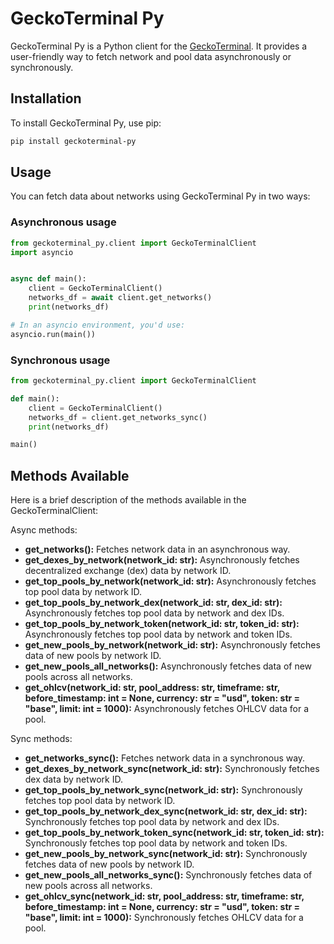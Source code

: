 # GeckoTerminal Py

GeckoTerminal Py is a Python client for the [GeckoTerminal](https://www.geckoterminal.com). It provides a user-friendly way to fetch network and pool data asynchronously or synchronously.

## Installation

To install GeckoTerminal Py, use pip:

```bash
pip install geckoterminal-py
```

## Usage

You can fetch data about networks using GeckoTerminal Py in two ways:

### Asynchronous usage


```python
from geckoterminal_py.client import GeckoTerminalClient
import asyncio


async def main():
    client = GeckoTerminalClient()
    networks_df = await client.get_networks()
    print(networks_df)

# In an asyncio environment, you'd use:
asyncio.run(main())
```

### Synchronous usage

```python
from geckoterminal_py.client import GeckoTerminalClient

def main():
    client = GeckoTerminalClient()
    networks_df = client.get_networks_sync()
    print(networks_df)

main()
```

## Methods Available

Here is a brief description of the methods available in the GeckoTerminalClient:

Async methods:
- **get_networks():** Fetches network data in an asynchronous way.
- **get_dexes_by_network(network_id: str):** Asynchronously fetches decentralized exchange (dex) data by network ID.
- **get_top_pools_by_network(network_id: str):** Asynchronously fetches top pool data by network ID.
- **get_top_pools_by_network_dex(network_id: str, dex_id: str):** Asynchronously fetches top pool data by network and dex IDs.
- **get_top_pools_by_network_token(network_id: str, token_id: str):** Asynchronously fetches top pool data by network and token IDs.
- **get_new_pools_by_network(network_id: str):** Asynchronously fetches data of new pools by network ID.
- **get_new_pools_all_networks():** Asynchronously fetches data of new pools across all networks.
- **get_ohlcv(network_id: str, pool_address: str, timeframe: str, before_timestamp: int = None, currency: str = "usd", token: str = "base", limit: int = 1000):** Asynchronously fetches OHLCV data for a pool.

Sync methods:
- **get_networks_sync():** Fetches network data in a synchronous way.
- **get_dexes_by_network_sync(network_id: str):** Synchronously fetches dex data by network ID.
- **get_top_pools_by_network_sync(network_id: str):** Synchronously fetches top pool data by network ID.
- **get_top_pools_by_network_dex_sync(network_id: str, dex_id: str):** Synchronously fetches top pool data by network and dex IDs.
- **get_top_pools_by_network_token_sync(network_id: str, token_id: str):** Synchronously fetches top pool data by network and token IDs.
- **get_new_pools_by_network_sync(network_id: str):** Synchronously fetches data of new pools by network ID.
- **get_new_pools_all_networks_sync():** Synchronously fetches data of new pools across all networks.
- **get_ohlcv_sync(network_id: str, pool_address: str, timeframe: str, before_timestamp: int = None, currency: str = "usd", token: str = "base", limit: int = 1000):** Synchronously fetches OHLCV data for a pool.
